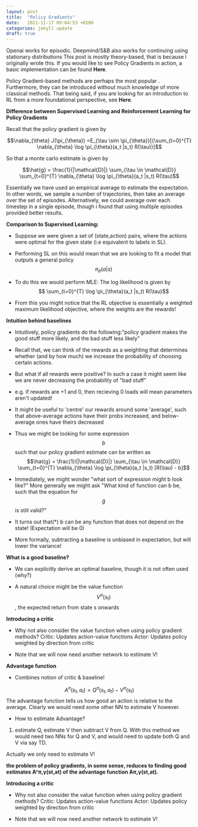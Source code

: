 ```yaml
---
layout: post
title:  "Policy Gradients"
date:   2021-11-17 09:04:53 +0100
categories: jekyll update
draft: true
---
```


Openai works for episodic. Deepmind/S&B also works for continuing using stationary distributions
This post is mostly theory-based, that is because i originally wrote this. If you would like to see Policy Gradients in action, a basic implementation can be found **Here**.

Policy Gradient-based methods are perhaps the most popular . Furthermore, they can be introduced without much knowledge of more classical methods. That being said, if you are looking for an introduction to RL from a more foundational perspective, see **Here**.

**Difference between Supervised Learning and Reinforcement Learning for Policy Gradients**

Recall that the policy gradient is given by

$$\nabla_{\theta} J(\pi_{\theta}) =E_{\tau \sim \pi_{\theta}}[{\sum_{t=0}^{T} \nabla_{\theta} \log \pi_{\theta}(a_t |s_t) R(\tau)}]$$

So that a monte carlo estimate is given by 

$$\hat{g} = \frac{1}{|\mathcal{D}|} \sum_{\tau \in \mathcal{D}} \sum_{t=0}^{T} \nabla_{\theta} \log \pi_{\theta}(a_t |s_t) R(\tau)$$

Essentially we have used an empirical average to estimate the expectation. In other words, we sample a number of trajectories, then take an average over the set of episodes. Alternatively, we could average over each timestep in a single episode, though i found that using multiple episodes provided better results.

**Comparison to Supervised Learning:**

- Suppose we were given a set of (state,action) pairs, where the actions were optimal for the given state (i.e equivalent to labels in SL).
- Performing SL on this would mean that we are looking to fit a model that outputs a general policy $$\pi_{\theta}(a \vert s) $$
- To do this we would perform MLE: The log likelihood is given by
$$ \sum_{t=0}^{T} \log \pi_{\theta}(a_t |s_t) R(\tau)$$


- From this you might notice that the RL objective is essentially a weighted maximum likelihood objective, where the weights are the rewards!


**Intuition behind baselines**
- Intuitively, policy gradients do the following:"policy gradient makes the good stuff more likely, and the bad stuff less likely"
- Recall that, we can think of the rewards as a weighting that determines whether (and by how much) we increase the probability of choosing certain actions.
- But what if all rewards were positive? In such a case it might seem like we are never decreasing the probability of "bad stuff"
- e.g. if rewards are +1 and 0, then recieving 0 loads will mean parameters aren't updated!

- It might be useful to 'centre' our rewards around some 'average', such that above-average actions have their probs increased, and below-average ones have theirs decreased

- Thus we might be looking for some expression $$b$$ such that our policy gradient estimate can be written as 
$$\hat{g} = \frac{1}{|\mathcal{D}|} \sum_{\tau \in \mathcal{D}} \sum_{t=0}^{T} \nabla_{\theta} \log \pi_{\theta}(a_t |s_t) [R(\tau) - b]$$

- Immediately, we might wonder "what sort of expression might b look like?" More generally we might ask "What kind of function can b be, such that the equation for $$\hat{g}$$ is still valid?"

- It turns out that(*) b can be any function that does not depend on the state! (Expectation will be 0) 

- More formally, subtracting a baseline is unbiased in expectation, but will lower the variance!

**What is a good baseline?**

- We can explicitly derive an optimal baseline, though it is not often used (why?)

- A natural choice might be the value function $$V^{\pi}(s_{t})$$, the expected return from state s onwards

**Introducing a critic**
- Why not also consider the value function when using policy gradient methods?
Critic: Updates action-value functions
Actor: Updates policy weighted by direction from critic

- Note that we will now need another network to estimate V!

**Advantage function**
- Combines notion of critic & baseline!

$$A^{\pi}(s_t,a_t) = Q^{\pi}(s_t,a_t) - V^{\pi}(s_t)$$
The advantage function tells us how good an action is relative to the average. Clearly we would need some other NN to estimate V however.

- How to estimate Advantage?
1. estimate Q, estimate V then subtract V from Q. With this method we would need two NNs for Q and V, and would need to update both Q and V via say TD.

Actually we only need to estimate V!

**the problem of policy gradients, in some sense, reduces to finding good estimates A^π,γ(st,at) of the advantage function Aπ,γ(st,at).**

**Introducing a critic**
- Why not also consider the value function when using policy gradient methods?
Critic: Updates action-value functions
Actor: Updates policy weighted by direction from critic

- Note that we will now need another network to estimate V!
